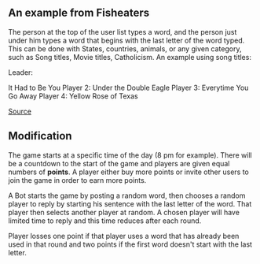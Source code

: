 ## An example from Fisheaters

The person at the top of the user list types a word, and the person just under him types a word that begins with the last letter of the word typed. This can be done with States, countries, animals, or any given category, such as Song titles, Movie titles, Catholicism. An example using song titles:

Leader:

It Had to Be You
Player 2:    Under the Double Eagle
Player 3:  Everytime You Go Away
Player 4:    Yellow Rose of Texas

[Source](https://www.fisheaters.com/games.html#firstandlast)


## Modification

The game starts at a specific time of the day (8 pm for example). There will be a countdown to the start of the game and players are given equal numbers of **points**. A player either buy more points or invite other users to join the game in order to earn more points.

A Bot starts the game by posting a random word, then chooses a random player to reply by starting his sentence with the last letter of the word. That player then selects another player at random. A chosen player will have limited time to reply and this time reduces after each round. 

Player losses one point if that player uses a word that has already been used in that round and two points if the first word doesn't start with the last letter.